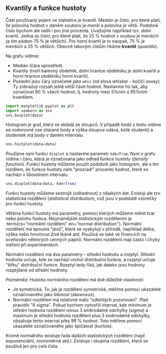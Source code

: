 ## Kvantily a funkce hustoty

Čast používaný pojem ve statistice je kvantil. Medián je číslo, pro které platí, že polovina hodnot v daném souboru je menší a polovina je větší. Podobné číslo bychom ale našli i pro jiná procenta. Uvažujme například tzv. dolní kvartil. Jedná se číslo, pro které platí, že 25 % hodnot v soubou je menších (a tím pádem 75 % je větších). Pro horní kvartil je to naopak, 75 % je menších a 25 % větších. Obecně takovým číslům říkáme **kvantil** (*quantile*).

Na grafu vidíme:

- Medián (čára uprostřed).
- Kvartily (tvoří barevný obdelník, dolní hranice obdélníku je dolní kvartil a horní hranice obdélníku horní kvartil).
- Poslední jsou čáry označené jako `whis` (od slova whisker - kočičí vousy). Ty zobrazují rozsah ještě větší části hodnot. Nastavme ho tak, aby označoval 90 % všech hodnot, tj. hodnoty mezi 5%ním a 95%ním kvantilem.

```python
import matplotlib.pyplot as plt
import seaborn as sns
sns.boxplot(data)
```

Histogram je graf, který se skládá ze sloupců. V případě bodů z testu vidíme na vodorovné ose získané body a výška sloupce udává, kolik studentů a studentek má body v daném intervalu.

```python
sns.histplot(data=data)
```

Použijme nyní funkci `displot` a nastavme parametr `kde=True`. Nyní v grafu vidíme i čáru, která je označovaná jako odhad funkce hustoty (*density function*). Funkci hustoty můžeme použít podobně jako histogram, ale s tím rozdílem, že funkce hustoty nám "prozradí" procento hodnot, které se nachází v libovolném intervalu.

```python
sns.displot(data=data, kde=True)
```

Funkci hustoty můžeme sestrojit (odhadnout) z nějakých dat. Existují ale tzv. statistická rozdělení (*statistical distribution*), což jsou v podstatě vzorečky pro funkci hustoty.

Většina funkcí hustoty má parametry, pomocí kterých můžeme měnit tvar nebo polohu funkce. Nejznámějším statistickým rozdělením je :term{cs="normální rozdělení" en="normal distribution"}. Normální rozdělení má spousta "jevů", které se vyskytují v přírodě, například délka, výška nebo hmotnost živé tkáně atd. Používá se také ve financích na oceňování některých cenných papírů. Normální rozdělení mají často i chyby měření při experimentech.

Normální rozdělení má dva parametry - střední hodnotu a rozptyl. Střední hodnota určuje, kde se nachází vrchol distribuční funkce, a rozptyl určuje "šířku" distribuční funkce. Rozptyl tedy říká, jak daleko jsou hodnoty rozptýlené od střední hodnoty.

*Poznámka*: Hustota normáního rozdělení má dvě důležité vlastnosti:

- Je symetrická. To, jak je rozdělení symetrické, měříme pomocí ukazatele označovaného jako šikmost (*skewness*).
- Normální rozdělení má relativně málo "odlehlých pozorování". Platí pravidlo "6 sigma". Pokud bychom vytvořili interval, kde minimum je střední hodnota rozdělení minus 3 směrodatné odchylky (*sigma*) a maximum je střední hodnota rozdělení plus 3 směrodatné odchylky, obsahuje tento interval přes 99 % hodnot. Toto měříme pomocí ukazatele označovaného jako špičatost (*kurtois*).

Kromě normálního existuje řada dalších statistických rozdělení (např. exponenciální, rovnoměrné atd.). Existuje i skupina rozdělení, která se používá jen pro celá čísla.
